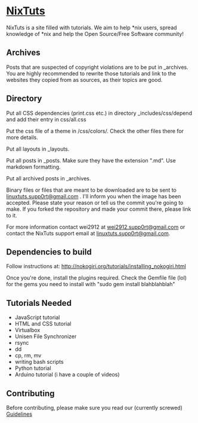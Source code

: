 # [NixTuts](http://nixtuts.info)

NixTuts is a site filled with tutorials. We aim to help *nix users, spread knowledge of *nix and help the Open Source/Free Software community!
  


## Archives

Posts that are suspected of copyright violations are to be put in _archives. You are highly recommended to rewrite those tutorials and link to the websites they copied from as sources, as their topics are good.

## Directory

Put all CSS dependencies (print.css etc.) in directory _includes/css/depend and add their entry in css/all.css         
               
Put the css file of a theme in /css/colors/. Check the other files there for more details.

Put all layouts in _layouts.

Put all posts in _posts. Make sure they have the extension ".md". Use markdown formatting.

Put all archived posts in _archives.

Binary files or files that are meant to be downloaded are to be sent to linuxtuts.supp0rt@gmail.com . I'll inform you when the image has been accepted. Please state your reason or tell us the commit you're going to make. If you forked the repository and made your commit there, please link to it.

For more information contact wei2912 at wei2912.supp0rt@gmail.com or contact the NixTuts support email at linuxtuts.supp0rt@gmail.com.

## Dependencies to build

Follow instructions at: http://nokogiri.org/tutorials/installing_nokogiri.html

Once you're done, install the plugins required. Check the Gemfile file (lol) for the gems you need to install with "sudo gem install blahblahblah"

## Tutorials Needed

- JavaScript tutorial
- HTML and CSS tutorial
- Virtualbox
- Unisen File Synchronizer
- rsync
- dd
- cp, rm, mv
- writing bash scripts
- Python tutorial
- Arduino tutorial (i have a couple of videos)

## Contributing

Before contributing, please make sure you read our (currently screwed) [Guidelines](https://github.com/linuxtuts/linuxtuts.github.com/wiki/Guidelines)
